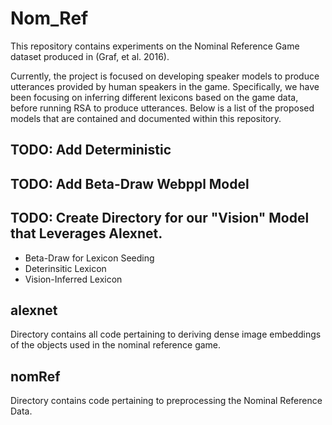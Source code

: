 # Nom_Ref
This repository contains experiments on the Nominal Reference Game dataset produced in (Graf, et al. 2016).

Currently, the project is focused on developing speaker models to produce utterances provided by human speakers in the game. Specifically, we have been focusing on inferring different lexicons based on the game data, before running RSA to produce utterances. Below is a list of the proposed models that are contained and documented within this repository.

## TODO: Add Deterministic 
## TODO: Add Beta-Draw Webppl Model
## TODO: Create Directory for our "Vision" Model that Leverages Alexnet.
* Beta-Draw for Lexicon Seeding
* Deterinsitic Lexicon
* Vision-Inferred Lexicon

## alexnet
Directory contains all code pertaining to deriving dense image embeddings of the objects used in the nominal reference game.

## nomRef
Directory contains code pertaining to preprocessing the Nominal Reference Data.
